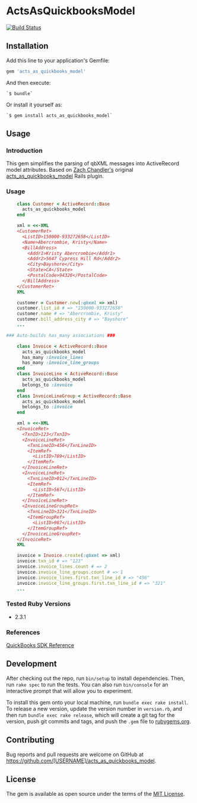 # ActsAsQuickbooksModel

[![Build Status](https://travis-ci.org/kickserv/acts_as_quickbooks_model.svg?branch=master)](https://travis-ci.org/kickserv/acts_as_quickbooks_model)

## Installation

Add this line to your application's Gemfile:

```ruby
gem 'acts_as_quickbooks_model'
```

And then execute:

    `$ bundle`

Or install it yourself as:

    `$ gem install acts_as_quickbooks_model`

## Usage

### Introduction ###

This gem simplifies the parsing of qbXML messages into ActiveRecord model attributes.
Based on [Zach Chandler's](https://github.com/zackchandler) original [acts_as_quickbooks_model](https://github.com/zackchandler/acts_as_quickbooks_model) Rails plugin.

### Usage ###

```ruby
    class Customer < ActiveRecord::Base
      acts_as_quickbooks_model
    end

    xml = <<-XML
    <CustomerRet>
      <ListID>150000-933272658</ListID>
      <Name>Abercrombie, Kristy</Name>
      <BillAddress>
        <Addr1>Kristy Abercrombie</Addr1>
        <Addr2>5647 Cypress Hill Rd</Addr2>
        <City>Bayshore</City>
        <State>CA</State>
        <PostalCode>94326</PostalCode>
      </BillAddress>
    </CustomerRet>
    XML

    customer = Customer.new(:qbxml => xml)
    customer.list_id # => "150000-933272658"
    customer.name # => "Abercrombie, Kristy"
    customer.bill_address_city # => "Bayshore"
    ...

### Auto-builds has_many associations ###

    class Invoice < ActiveRecord::Base
      acts_as_quickbooks_model
      has_many :invoice_lines
      has_many :invoice_line_groups
    end
    class InvoiceLine < ActiveRecord::Base
      acts_as_quickbooks_model
      belongs_to :invoice
    end
    class InvoiceLineGroup < ActiveRecord::Base
      acts_as_quickbooks_model
      belongs_to :invoice
    end

    xml = <<-XML
    <InvoiceRet>
      <TxnID>123</TxnID>
      <InvoiceLineRet>
        <TxnLineID>456</TxnLineID>
        <ItemRef>
          <ListID>789</ListID>
        </ItemRef>
      </InvoiceLineRet>
      <InvoiceLineRet>
        <TxnLineID>012</TxnLineID>
        <ItemRef>
          <ListID>567</ListID>
        </ItemRef>
      </InvoiceLineRet>
      <InvoiceLineGroupRet>
        <TxnLineID>321</TxnLineID>
        <ItemGroupRef>
          <ListID>987</ListID>
        </ItemGroupRef>
      </InvoiceLineGroupRet>
    </InvoiceRet>
    XML

    invoice = Invoice.create(:qbxml => xml)
    invoice.txn_id # => "123"
    invoice.invoice_lines.count # => 2
    invoice.invoice_line_groups.count # => 1
    invoice.invoice_lines.first.txn_line_id # => "456"
    invoice.invoice_line_groups.first.txn_line_id # => "321"
    ...
```

### Tested Ruby Versions ###

* 2.3.1

### References ###

[QuickBooks SDK Reference](http://developer.intuit.com/qbsdk-current/Common/newOSR/index.html)

## Development

After checking out the repo, run `bin/setup` to install dependencies. Then, run `rake spec` to run the tests. You can also run `bin/console` for an interactive prompt that will allow you to experiment.

To install this gem onto your local machine, run `bundle exec rake install`. To release a new version, update the version number in `version.rb`, and then run `bundle exec rake release`, which will create a git tag for the version, push git commits and tags, and push the `.gem` file to [rubygems.org](https://rubygems.org).

## Contributing

Bug reports and pull requests are welcome on GitHub at https://github.com/[USERNAME]/acts_as_quickbooks_model.


## License

The gem is available as open source under the terms of the [MIT License](http://opensource.org/licenses/MIT).
